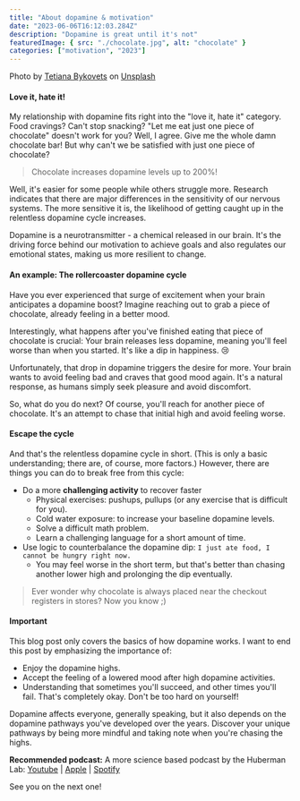 ```yaml
---
title: "About dopamine & motivation"
date: "2023-06-06T16:12:03.284Z"
description: "Dopamine is great until it's not"
featuredImage: { src: "./chocolate.jpg", alt: "chocolate" }
categories: ["motivation", "2023"]
---
```


Photo by <a href="https://unsplash.com/@tetiana_bykovets?utm_source=unsplash&utm_medium=referral&utm_content=creditCopyText">Tetiana Bykovets</a> on <a href="https://unsplash.com/photos/L3q11Xtvsfs?utm_source=unsplash&utm_medium=referral&utm_content=creditCopyText">Unsplash</a>
  
#### Love it, hate it!

My relationship with dopamine fits right into the "love it, hate it" category. Food cravings? Can't stop snacking? "Let me eat just one piece of chocolate" doesn't work for you? Well, I agree. Give me the whole damn chocolate bar! But why can't we be satisfied with just one piece of chocolate?

> Chocolate increases dopamine levels up to 200%!    

Well, it's easier for some people while others struggle more. Research indicates that there are major differences in the sensitivity of our nervous systems. The more sensitive it is, the likelihood of getting caught up in the relentless dopamine cycle increases.

Dopamine is a neurotransmitter - a chemical released in our brain. It's the driving force behind our motivation to achieve goals and also regulates our emotional states, making us more resilient to change.

#### An example: The rollercoaster dopamine cycle

Have you ever experienced that surge of excitement when your brain anticipates a dopamine boost? Imagine reaching out to grab a piece of chocolate, already feeling in a better mood.

Interestingly, what happens after you've finished eating that piece of chocolate is crucial: Your brain releases less dopamine, meaning you'll feel worse than when you started. It's like a dip in happiness. 😢

Unfortunately, that drop in dopamine triggers the desire for more. Your brain wants to avoid feeling bad and craves that good mood again. It's a natural response, as humans simply seek pleasure and avoid discomfort.

So, what do you do next? Of course, you'll reach for another piece of chocolate. It's an attempt to chase that initial high and avoid feeling worse.

#### Escape the cycle 

And that's the relentless dopamine cycle in short. (This is only a basic understanding; there are, of course, more factors.) However, there are things you can do to break free from this cycle:


- Do a more **challenging activity** to recover faster
    - Physical exercises: pushups, pullups (or any exercise that is difficult for you).
    - Cold water exposure: to increase your baseline dopamine levels.
    - Solve a difficult math problem.
    - Learn a challenging language for a short amount of time.
- Use logic to counterbalance the dopamine dip: `I just ate food, I cannot be hungry right now.`
    - You may feel worse in the short term, but that's better than chasing another lower high and prolonging the dip eventually.

> Ever wonder why chocolate is always placed near the checkout registers in stores? 
> Now you know ;)

#### Important

This blog post only covers the basics of how dopamine works. I want to end this post by emphasizing the importance of:
- Enjoy the dopamine highs.
- Accept the feeling of a lowered mood after high dopamine activities.
- Understanding that sometimes you'll succeed, and other times you'll fail. That's completely okay. Don't be too hard on yourself!

Dopamine affects everyone, generally speaking, but it also depends on the dopamine pathways you've developed over the years. Discover your unique pathways by being more mindful and taking note when you're chasing the highs.


**Recommended podcast:**
A more science based podcast by the Huberman Lab:
[Youtube](https://www.youtube.com/watch?v=K-TW2Chpz4k) |
[Apple](https://podcasts.apple.com/us/podcast/huberman-lab/id1545953110?i=1000606049488) | 
[Spotify](https://open.spotify.com/episode/1olAVb6VJe5us6yZvgy3FG?si=ff178c46c2cc41a2&nd=1)

See you on the next one!
